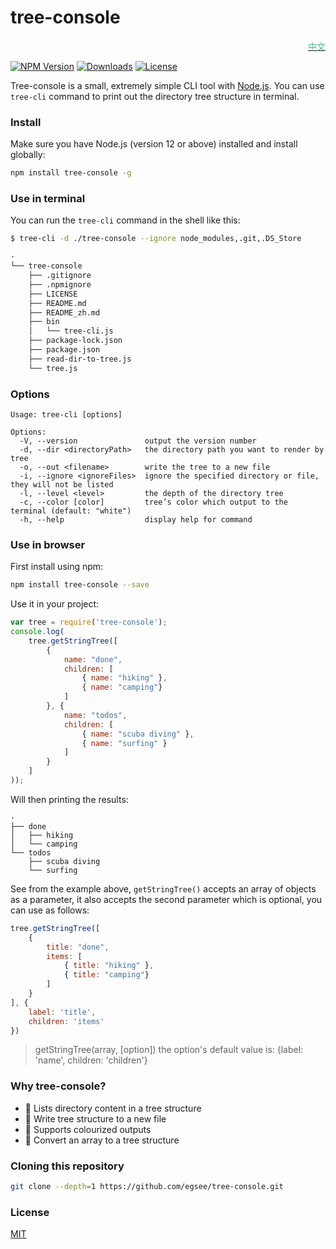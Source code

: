 # tree-console 

<div align=right><a href="https://github.com/egsee/tree-console/blob/master/README_zh.md"><font color=#42b983>中文</font></a></div>
<p>
    <a href="https://www.npmjs.com/package/tree-console">
        <img src="https://img.shields.io/npm/v/tree-console" alt="NPM Version"></a>
    <a href="https://www.npmjs.org/package/tree-console">
        <img src="http://img.shields.io/npm/dm/tree-console.svg" alt="Downloads"></a>
    <a href="https://www.npmjs.com/package/tree-console">
        <img src="https://img.shields.io/npm/l/tree-console.svg?sanitize=true" alt="License"></a>
</p>

Tree-console is a small, extremely simple CLI tool with [Node.js](https://nodejs.org). You can use `tree-cli` command to print out the directory tree structure in terminal.
### Install

Make sure you have Node.js (version 12 or above) installed and install globally:

```sh
npm install tree-console -g
```

### Use in terminal

You can run the `tree-cli` command in the shell like this:

```sh
$ tree-cli -d ./tree-console --ignore node_modules,.git,.DS_Store

·
└── tree-console
    ├── .gitignore
    ├── .npmignore
    ├── LICENSE
    ├── README.md
    ├── README_zh.md
    ├── bin
    │   └── tree-cli.js
    ├── package-lock.json
    ├── package.json
    ├── read-dir-to-tree.js
    └── tree.js
```

### Options

```
Usage: tree-cli [options]

Options:
  -V, --version               output the version number
  -d, --dir <directoryPath>   the directory path you want to render by tree
  -o, --out <filename>        write the tree to a new file
  -i, --ignore <ignoreFiles>  ignore the specified directory or file, they will not be listed
  -l, --level <level>         the depth of the directory tree
  -c, --color [color]         tree’s color which output to the terminal (default: "white")
  -h, --help                  display help for command
```
### Use in browser

First install using npm:

```sh
npm install tree-console --save
```

Use it in your project:

```js
var tree = require('tree-console');
console.log(
    tree.getStringTree([
        {
            name: "done",
            children: [
                { name: "hiking" }, 
                { name: "camping"}
            ]
        }, {
            name: "todos",
            children: [
                { name: "scuba diving" },
                { name: "surfing" }
            ]
        }
    ]
));
```

Will then printing the results:
```
·
├── done
│   ├── hiking
│   └── camping
└── todos
    ├── scuba diving
    └── surfing
```
See from the example above, `getStringTree()` accepts an array of objects as a parameter, it also accepts the second parameter which is optional, you can use as follows:

```js
tree.getStringTree([
    {
        title: "done",
        items: [
            { title: "hiking" }, 
            { title: "camping"}
        ]
    }
], {
    label: 'title',
    children: 'items'
})
```
> getStringTree(array, [option])
the option's default value is: {label: 'name', children: 'children'}

### Why tree-console?
 * 🌲 Lists directory content in a tree structure
 * 📝 Write tree structure to a new file
 * 🌈 Supports colourized outputs
 * 🐬 Convert an array to a tree structure

### Cloning this repository

```sh
git clone --depth=1 https://github.com/egsee/tree-console.git
```
### License

[MIT](./LICENSE)
